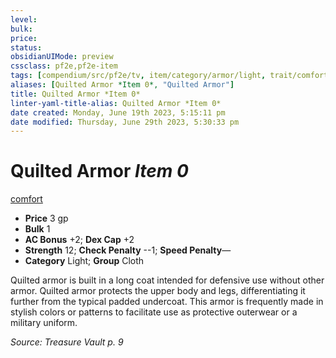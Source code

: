 ```yaml
---
level:
bulk:
price:
status:
obsidianUIMode: preview
cssclass: pf2e,pf2e-item
tags: [compendium/src/pf2e/tv, item/category/armor/light, trait/comfort]
aliases: [Quilted Armor *Item 0*, "Quilted Armor"]
title: Quilted Armor *Item 0*
linter-yaml-title-alias: Quilted Armor *Item 0*
date created: Monday, June 19th 2023, 5:15:11 pm
date modified: Thursday, June 29th 2023, 5:30:33 pm
---
```


# Quilted Armor *Item 0*

[comfort](rules/traits/comfort.md)  

- **Price** 3 gp
- **Bulk** 1
- **AC Bonus** +2; **Dex Cap** +2
- **Strength** 12; **Check Penalty** --1; **Speed Penalty**—
- **Category** Light; **Group** Cloth

Quilted armor is built in a long coat intended for defensive use without other armor. Quilted armor protects the upper body and legs, differentiating it further from the typical padded undercoat. This armor is frequently made in stylish colors or patterns to facilitate use as protective outerwear or a military uniform.

*Source: Treasure Vault p. 9*

